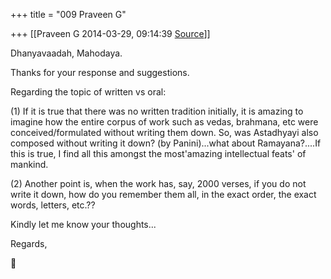 +++
title = "009 Praveen G"

+++
[[Praveen G	2014-03-29, 09:14:39 [Source](https://groups.google.com/g/samskrita/c/hYGI7LNYdag)]]



Dhanyavaadah, Mahodaya.

  

Thanks for your response and suggestions.



Regarding the topic of written vs oral:

\(1\) If it is true that there was no written tradition initially, it is amazing to imagine how the entire corpus of work such as vedas, brahmana, etc were conceived/formulated without writing them down. So, was Astadhyayi also composed without writing it down? (by Panini)...what about Ramayana?....If this is true, I find all this amongst the most'amazing intellectual feats' of mankind.

\(2\) Another point is, when the work has, say, 2000 verses, if you do not write it down, how do you remember them all, in the exact order, the exact words, letters, etc.??

  

Kindly let me know your thoughts...



Regards,



